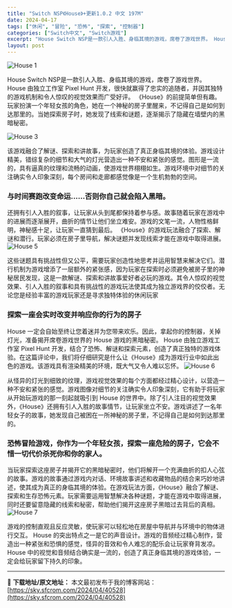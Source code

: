 ```yaml
---
title: "Switch NSP《House》+更新1.0.2 中文 197M"
date: 2024-04-17
tags: ["休闲", "冒险", "恐怖", "探索", "控制器"]
categories: ["Switch中文", "Switch游戏"]
excerpt: "House Switch NSP是一款引人入胜、身临其境的游戏，席卷了游戏世界。 House 由独立工作室 Pixel Hunt 开发，很快就赢得了忠实的追随者，并因其独特的游戏机制和令人惊叹的视觉效果而广受好评。 《House》的前提简单但有趣。玩家扮演一个年轻女孩的角色，她在一个神秘的房子里醒来&hellip;"
layout: post
---
```


<img class="aligncenter" src="https://sky.sfcrom.com/wp-content/uploads/2024/04/20240417111800-8892d.jpeg" alt="House 1" />

House Switch NSP是一款引人入胜、身临其境的游戏，席卷了游戏世界。 House 由独立工作室 Pixel Hunt 开发，很快就赢得了忠实的追随者，并因其独特的游戏机制和令人惊叹的视觉效果而广受好评。 《House》的前提简单但有趣。玩家扮演一个年轻女孩的角色，她在一个神秘的房子里醒来，不记得自己是如何到达那里的。当她探索房子时，她发现了线索和谜题，逐渐揭示了隐藏在墙壁内的黑暗秘密。

<img src="https://sky.sfcrom.com/wp-content/uploads/2024/04/20240417111802-30e32.jpeg" alt="House 3" />

<span>该游戏融合了解谜、探索和讲故事，为玩家创造了真正身临其境的体验。游戏设计精美，错综复杂的细节和大气的灯光营造出一种不安和紧张的感觉。图形是一流的，具有逼真的纹理和流畅的动画，使游戏世界栩栩如生。游戏环境中对细节的关注确实令人印象深刻，每个房间和走廊都感觉像是一个生机勃勃的空间。</span>
<h3><span>与时间赛跑改变命运……否则你自己就会陷入黑暗。</span></h3>
<span>还拥有引人入胜的叙事，让玩家从头到尾都保持着参与感。故事随着玩家在游戏中的进展而逐渐展开，曲折的情节让他们坐立难安。游戏的文笔一流，人物性格鲜明，神秘感十足，让玩家一直猜到最后。 《House》的游戏玩法融合了探索、解谜和潜行。玩家必须在房子里导航，解决谜题并发现线索才能在游戏中取得进展。</span>

<img src="https://sky.sfcrom.com/wp-content/uploads/2024/04/20240417111803-31173.jpeg" alt="House 5" />

<span>这些谜题具有挑战性但又公平，需要玩家创造性地思考并运用智慧来解决它们。潜行机制为游戏增添了一层额外的紧张感，因为玩家在探索时必须避免被房子里的神秘居民发现，这是一款解谜、探索和讲故事爱好者必玩的游戏。其令人惊叹的视觉效果、引人入胜的叙事和具有挑战性的游戏玩法使其成为独立游戏界的佼佼者。无论您是经验丰富的游戏玩家还是寻求独特体验的休闲玩家</span>
<h3><span>探索一座会实时改变并响应你的行为的房子</span></h3>
<span>House 一定会自始至终让您着迷并为您带来欢乐。因此，拿起你的控制器，关掉灯光，准备揭开席卷游戏世界的 House 游戏的黑暗秘密。 House 由独立游戏工作室 Pixel Hunt 开发，结合​​了恐怖、解谜和探索元素，创造了真正独特的游戏体验。在这篇评论中，我们将仔细研究是什么让《House》成为游戏行业中如此出色的游戏。该游戏具有渲染精美的环境，既大气又令人难以忘怀。</span>

<img src="https://sky.sfcrom.com/wp-content/uploads/2024/04/20240417111805-c4105.jpeg" alt="House 6" />

<span>从怪异的灯光到细致的纹理，游戏视觉效果的每个方面都经过精心设计，以营造一种不安和紧张的感觉。游戏图像对细节的关注确实令人印象深刻，它有助于将玩家从开始玩游戏的那一刻起就吸引到 House 的世界中。除了引人注目的视觉效果外，《House》还拥有引人入胜的故事情节，让玩家坐立不安。游戏讲述了一名年轻女子的故事，她发现自己被困在一所神秘的房子里，不记得自己是如何到达那里的。</span>
<h3><span>恐怖冒险游戏，你作为一个年轻女孩，探索一座危险的房子，它会不惜一切代价杀死你和你的家人。</span></h3>
<span>当玩家探索这座房子并揭开它的黑暗秘密时，他们将解开一个充满曲折的扣人心弦的故事。游戏的故事通过游戏内对话、环境故事讲述和收藏物品的结合来巧妙地讲述，使其成为真正的身临其境的体验。在游戏玩法方面，《House》融合了解谜、探索和生存恐怖元素。玩家需要运用智慧解决各种谜题，才能在游戏中取得进展，同时还要留意隐藏的线索和秘密，帮助他们揭开这座房子黑暗过去背后的真相。</span>

<img src="https://sky.sfcrom.com/wp-content/uploads/2024/04/20240417111806-41337.jpeg" alt="House 7" />

游戏的控制直观且反应灵敏，使玩家可以轻松地在房屋中导航并与环境中的物体进行交互。 House 的突出特点之一是它的声音设计。游戏的音频经过精心制作，营造出一种紧张和恐惧的感觉，怪异的音效和令人难忘的配乐会让玩家脊背发凉。 House 中的视觉和音频结合确实是一流的，创造了真正身临其境的游戏体验，一定会给玩家留下持久的印象。

---
📖 **下载地址/原文地址：** 本文最初发布于我的博客网站：[https://sky.sfcrom.com/2024/04/40528](https://sky.sfcrom.com/2024/04/40528)
